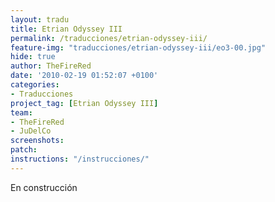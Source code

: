 ```yaml
---
layout: tradu
title: Etrian Odyssey III
permalink: /traducciones/etrian-odyssey-iii/
feature-img: "traducciones/etrian-odyssey-iii/eo3-00.jpg"
hide: true
author: TheFireRed
date: '2010-02-19 01:52:07 +0100'
categories:
- Traducciones
project_tag: [Etrian Odyssey III]
team:
- TheFireRed
- JuDelCo
screenshots:
patch:
instructions: "/instrucciones/"
---
```

<div class="call-out" style="background-image: url('/')">
    <p>En construcción</p>
</div>